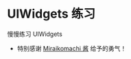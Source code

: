 # UIWidgets 练习

慢慢练习 UIWidgets

* 特别感谢 [Miraikomachi 酱](https://github.com/Miraikomachi/MiraikomachiUnity) 给予的勇气！